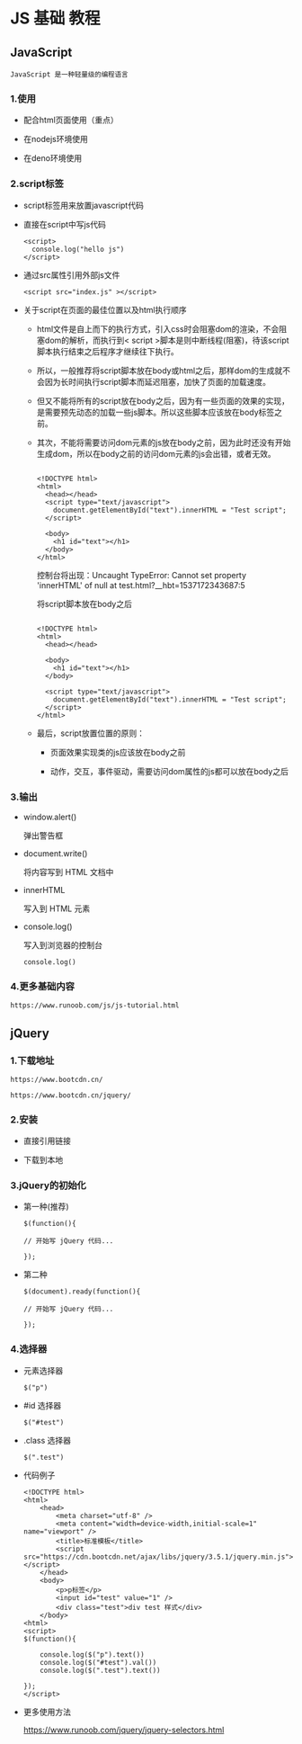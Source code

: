 # JS 基础 教程

## JavaScript

    JavaScript 是一种轻量级的编程语言

### 1.使用

 - 配合html页面使用（重点）

 - 在nodejs环境使用

 - 在deno环境使用

### 2.script标签

  - script标签用来放置javascript代码

  - 直接在script中写js代码

    ```
    <script>
      console.log("hello js")
    </script>
    ```

  - 通过src属性引用外部js文件

    ```
    <script src="index.js" ></script>
    ```

  - 关于script在页面的最佳位置以及html执行顺序

    - html文件是自上而下的执行方式，引入css时会阻塞dom的渲染，不会阻塞dom的解析，而执行到< script >脚本是则中断线程(阻塞)，待该script脚本执行结束之后程序才继续往下执行。

    - 所以，一般推荐将script脚本放在body或html之后，那样dom的生成就不会因为长时间执行script脚本而延迟阻塞，加快了页面的加载速度。

    - 但又不能将所有的script放在body之后，因为有一些页面的效果的实现，是需要预先动态的加载一些js脚本。所以这些脚本应该放在body标签之前。

    - 其次，不能将需要访问dom元素的js放在body之前，因为此时还没有开始生成dom，所以在body之前的访问dom元素的js会出错，或者无效。

      ```

      <!DOCTYPE html>
      <html>
        <head></head>
        <script type="text/javascript">
          document.getElementById("text").innerHTML = "Test script";
        </script>
        
        <body>
          <h1 id="text"></h1>
        </body>
      </html>

      ```

      控制台将出现：Uncaught TypeError: Cannot set property 'innerHTML' of null at test.html?__hbt=1537172343687:5

      将script脚本放在body之后

      ```

      <!DOCTYPE html>
      <html>
        <head></head>
        
        <body>
          <h1 id="text"></h1>
        </body>
        
        <script type="text/javascript">
          document.getElementById("text").innerHTML = "Test script";
        </script>
      </html>
      ```

    - 最后，script放置位置的原则：

      - 页面效果实现类的js应该放在body之前

      - 动作，交互，事件驱动，需要访问dom属性的js都可以放在body之后




### 3.输出

 - window.alert() 

    弹出警告框

 - document.write()

    将内容写到 HTML 文档中

 - innerHTML

    写入到 HTML 元素

 - console.log() 

    写入到浏览器的控制台

    ```
    console.log()
    ```

### 4.更多基础内容

    https://www.runoob.com/js/js-tutorial.html

## jQuery

### 1.下载地址

    https://www.bootcdn.cn/

    https://www.bootcdn.cn/jquery/

### 2.安装

 - 直接引用链接

 - 下载到本地

### 3.jQuery的初始化

 - 第一种(推荐)

    ```
    $(function(){
 
    // 开始写 jQuery 代码...
    
    });
    ```
 - 第二种

    ```
    $(document).ready(function(){
 
    // 开始写 jQuery 代码...
    
    });
    ```

### 4.选择器

- 元素选择器

    ```
    $("p")
    ```
- #id 选择器

    ```
    $("#test")
    ```

- .class 选择器

    ```
    $(".test")
    ```

- 代码例子

    ```
    <!DOCTYPE html>
    <html>
        <head>
            <meta charset="utf-8" />
            <meta content="width=device-width,initial-scale=1" name="viewport" />
            <title>标准模板</title>
            <script src="https://cdn.bootcdn.net/ajax/libs/jquery/3.5.1/jquery.min.js"></script>
        </head>
        <body>
            <p>p标签</p>
            <input id="test" value="1" />
            <div class="test">div test 样式</div>
        </body>
    <html>
    <script>
    $(function(){

        console.log($("p").text())
        console.log($("#test").val())
        console.log($(".test").text())

    });
    </script>
    ```

- 更多使用方法

    https://www.runoob.com/jquery/jquery-selectors.html

